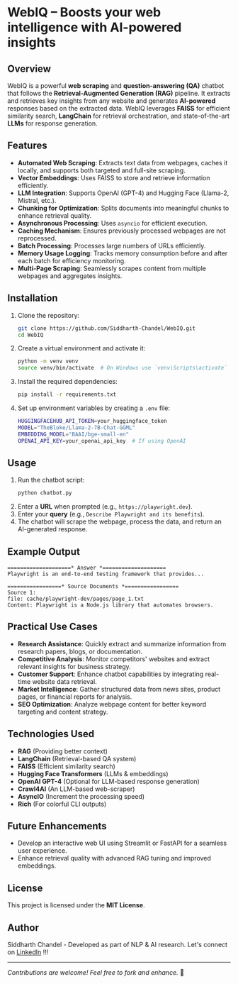 # WebIQ – Boosts your web intelligence with AI-powered insights

## Overview
WebIQ is a powerful **web scraping** and **question-answering (QA)** chatbot that follows the **Retrieval-Augmented Generation (RAG)** pipeline. It extracts and retrieves key insights from any website and generates **AI-powered** responses based on the extracted data. WebIQ leverages **FAISS** for efficient similarity search, **LangChain** for retrieval orchestration, and state-of-the-art **LLMs** for response generation.

## Features
- **Automated Web Scraping**: Extracts text data from webpages, caches it locally, and supports both targeted and full-site scraping.
- **Vector Embeddings**: Uses FAISS to store and retrieve information efficiently.
- **LLM Integration**: Supports OpenAI (GPT-4) and Hugging Face (Llama-2, Mistral, etc.).
- **Chunking for Optimization**: Splits documents into meaningful chunks to enhance retrieval quality.
- **Asynchronous Processing**: Uses `asyncio` for efficient execution.
- **Caching Mechanism**: Ensures previously processed webpages are not reprocessed.
- **Batch Processing**: Processes large numbers of URLs efficiently.
- **Memory Usage Logging**: Tracks memory consumption before and after each batch for efficiency monitoring.
- **Multi-Page Scraping**: Seamlessly scrapes content from multiple webpages and aggregates insights.

## Installation

1. Clone the repository:
    ```sh
    git clone https://github.com/Siddharth-Chandel/WebIQ.git
    cd WebIQ
    ```

2. Create a virtual environment and activate it:
    ```sh
    python -m venv venv
    source venv/bin/activate  # On Windows use `venv\Scripts\activate`
    ```

3. Install the required dependencies:
    ```sh
    pip install -r requirements.txt
    ```

4. Set up environment variables by creating a `.env` file:
    ```sh
    HUGGINGFACEHUB_API_TOKEN=your_huggingface_token
    MODEL="TheBloke/Llama-2-7B-Chat-GGML"
    EMBEDDING_MODEL="BAAI/bge-small-en"
    OPENAI_API_KEY=your_openai_api_key  # If using OpenAI
    ```

## Usage

1. Run the chatbot script:
    ```sh
    python chatbot.py
    ```
2. Enter a **URL** when prompted (e.g., `https://playwright.dev`).
3. Enter your **query** (e.g., `Describe Playwright and its benefits`).
4. The chatbot will scrape the webpage, process the data, and return an AI-generated response.

## Example Output
```
====================* Answer *====================
Playwright is an end-to-end testing framework that provides...

=================* Source Documents *=================
Source 1:
file: cache/playwright-dev/pages/page_1.txt
Content: Playwright is a Node.js library that automates browsers.
```
## Practical Use Cases
- **Research Assistance**: Quickly extract and summarize information from research papers, blogs, or documentation.
- **Competitive Analysis**: Monitor competitors' websites and extract relevant insights for business strategy.
- **Customer Support**: Enhance chatbot capabilities by integrating real-time website data retrieval.
- **Market Intelligence**: Gather structured data from news sites, product pages, or financial reports for analysis.
- **SEO Optimization**: Analyze webpage content for better keyword targeting and content strategy.

## Technologies Used
- **RAG** (Providing better context)
- **LangChain** (Retrieval-based QA system)
- **FAISS** (Efficient similarity search)
- **Hugging Face Transformers** (LLMs & embeddings)
- **OpenAI GPT-4** (Optional for LLM-based response generation)
- **Crawl4AI** (An LLM-based web-scraper)
- **AsyncIO** (Increment the processing speed)
- **Rich** (For colorful CLI outputs)

## Future Enhancements
- Develop an interactive web UI using Streamlit or FastAPI for a seamless user experience.
- Enhance retrieval quality with advanced RAG tuning and improved embeddings.

## License
This project is licensed under the **MIT License**.

## Author
Siddharth Chandel - Developed as part of NLP & AI research.
Let's connect on [LinkedIn](https://www.linkedin.com/in/siddharth-chandel-001097245/) !!!

---
_Contributions are welcome! Feel free to fork and enhance._ 🚀

